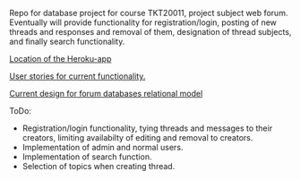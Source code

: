Repo for database project for course TKT20011, project subject web forum. Eventually will provide functionality for registration/login, posting of new threads and responses and removal of them, designation of thread subjects, and finally search functionality.

[Location of the Heroku-app](https://arcane-temple-53433.herokuapp.com/forum/)

[User stories for current functionality.](documentation/user_stories.md)

[Current design for forum databases relational model](documentation/forum_relational_model.md)

ToDo: 
  * Registration/login functionality, tying threads and messages to their creators, limiting availabilty of editing and removal to creators.
  * Implementation of admin and normal users. 
  * Implementation of search function.
  * Selection of topics when creating thread.
